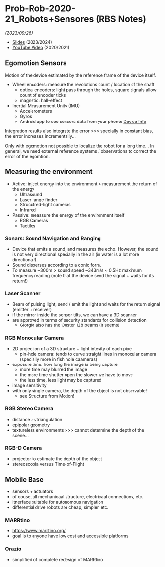 # Prob-Rob-2020-21_Robots+Sensores (RBS Notes)

_(2023/09/26)_

- [Slides](/doc/lectures/prob-rob-2023-24_01_robots+sensors.pdf) (2023/2024)
- [YouTube Video](https://www.youtube.com/watch?v=tgFW4y0TY6c) (2020/2021)

## Egomotion Sensors

Motion of the device estimated by the reference frame of the device itself.

- Wheel encoders: measure the revolutions count / location of the shaft
  - optical encoders: light pass through the holes, square signals allow count
    of encoder ticks
  - magnetic: hall-effect
- Inertial Measurement Units (IMU)
  - Accelerometers
  - Gyros
  - Android app to see sensors data from your phone:
    [Device Info](https://play.google.com/store/apps/details?id=com.liuzh.deviceinfo)

Integration results also integrate the error >>> specially in constant bias,
the error increases incrementally...

Only with egomotion not possible to localize the robot for a long time... In
general, we need external reference systems / observations to correct the error
of the egomtion.

## Measuring the environment

- Active: inject energy into the environment > measurement the return of the
  energy
  - Ultrasound
  - Laser range finder
  - Strucutred-light cameras
  - Infrared
- Passive: meassure the energy of the environment itself
  - RGB Cameras
  - Tactiles

### Sonars: Sound Navigation and Ranging

- Device that emits a sound, and measures the echo. However, the sound is not
  very directional specially in the air (in water is a lot more directional!).
- Sound disperses according to a conic form.
- To measure ~300m > sound speed ~343m/s ~ 0.5Hz maximum frequency reading (note
  that the device send the signal + waits for its return!)

### Laser Scanner

- Beam of pulsing light, send / emit the light and waits for the return signal
  (emitter + receiver)
- if the mirror inside the sensor tilts, we can have a 3D scanner
- are approved in terms of security standards for collision detection
  - Giorgio also has the Ouster 128 beams (it seems)

### RGB Monocular Camera

- 2D projection of a 3D structure + light intesity of each pixel
  - pin-hole camera: tends to curve straight lines in monocular camera
    (specially more in fish hole caameras)
- exposure time: how long the image is being capture
  - more time may blurred the image
  - the more time shutter open the slower we have to move
  - the less time, less light may be captured
- image sensitivity
- with only single camera, the depth of the object is not observable!
  - see Structure from Motion!

### RGB Stereo Camera

- distance ~~triangulation
- epipolar geometry
- textureless environments >>> cannot determine the depth of the scene...

### RGB-D Camera

- projector to estimate the depth of the object
- stereoscopia versus Time-of-Flight

## Mobile Base

- sensors + actuators
- of couse, all mechanicaal structure, electricaal connections, etc.
- itnerface suitable for autonomous navigation
- differential drive robots are cheap, simpler, etc.

### MARRtino

- https://www.marrtino.org/
- goal is to anyone have low cost and accessible platforms

### Orazio

- simplified of complete redesign of MARRtino
